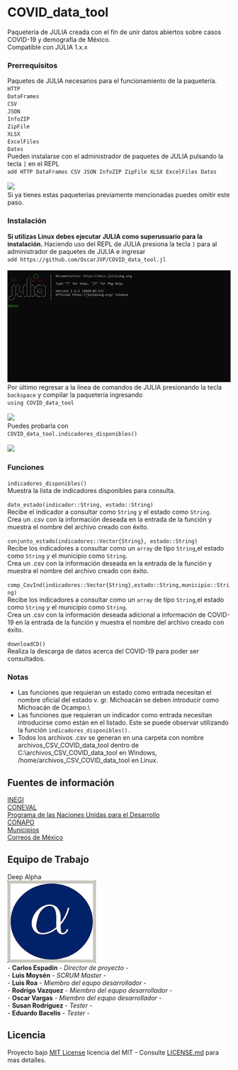 # COVID_data_tool
Paquetería de JULIA creada con el fín de unir datos abiertos sobre casos COVID-19 y demografía de México.\
Compatible con JULIA 1.x.x

### Prerrequisitos
Paquetes de JULIA necesarios para el funcionamiento de la paquetería.\
    `HTTP`\
    `DataFrames`\
    `CSV`\
    `JSON`\
    `InfoZIP`\
    `ZipFile`\
    `XLSX`\
    `ExcelFiles`\
    `Dates`\
Pueden instalarse con el administrador de paquetes de JULIA pulsando la tecla `]` en el REPL\
    `add HTTP DataFrames CSV JSON InfoZIP ZipFile XLSX ExcelFiles Dates`\
    \
    ![](images/prerequisitos.GIF)
    \
Si ya tienes estas paqueterías previamente mencionadas puedes omitir este paso.

### Instalación
**Si utilizas Linux debes ejecutar JULIA como superusuario para la instalación.**
Haciendo uso del REPL de JULIA presiona la tecla `]` para al administrador de paquetes de JULIA e ingresar\
    `add https://github.com/OscarJVP/COVID_data_tool.jl`\
    \
    ![](images/instalacion_1.GIF)
    \
Por último regresar a la línea de comandos de JULIA presionando la tecla `backspace` y compilar la paquetería ingresando\
    `using COVID_data_tool`\
    \
    ![](images/instalacion_2.gif)
    \
Puedes probarla con\
    `COVID_data_tool.indicadores_disponibles()`\
    \
    ![](images/instalacion_4.GIF)


### Funciones
`indicadores_disponibles()`\
Muestra la lista de indicadores disponibles para consulta.


`dato_estado(indicador::String, estado::String)`\
Recibe el indicador a consultar como `String` y el estado como `String`.\
Crea un .csv con la información deseada en la entrada de la función y muestra el nombre del archivo creado con éxito.


`conjunto_estado(indicadores::Vector{String}, estado::String)`\
Recibe los indicadores a consultar como un `array` de tipo `String`,el estado como `String` y el municipio como `String`.\
Crea un .csv con la información deseada en la entrada de la función y muestra el nombre del archivo creado con éxito.


`comp_CovInd(indicadores::Vector{String},estado::String,municipio::String)`\
Recibe los indicadores a consultar como un `array` de tipo `String`,el estado como `String` y el municipio como `String`.\
Crea un .csv con la información deseada adicional a información de COVID-19 en la entrada de la función y muestra el nombre del archivo creado con éxito.


`downloadCD()`\
Realiza la descarga de datos acerca del COVID-19 para poder ser consultados.


### Notas
* Las funciones que requieran un estado como entrada necesitan el nombre oficial del estado v. gr. Michoacán se deben introducir como Michoacán de Ocampo.\
* Las funciones que requieran un indicador como entrada necesitan introducirse como están en el listado. Este se puede observar utilizando la función `indicadores_disponibles().`
* Todos los archivos .csv se generan en una carpeta con nombre archivos_CSV_COVID_data_tool dentro de C:\\archivos_CSV_COVID_data_tool en Windows, /home/archivos_CSV_COVID_data_tool en Linux.

## Fuentes de información
[INEGI](https://www.inegi.org.mx/)\
[CONEVAL](https://www.coneval.org.mx/Paginas/principal.aspx)\
[Programa de las Naciones Unidas para el Desarrollo](https://www.mx.undp.org/content/mexico/es/home.html)\
[CONAPO](https://www.gob.mx/conapo)\
[Municipios](http://www.municipios.mx/)\
[Correos de México](https://www.gob.mx/correosdemexico)


## Equipo de Trabajo
Deep Alpha\
<img src="images/deep_alpha.jpg" width="200">\
    - **Carlos Espadín** - *Director de proyecto* -\
    - **Luis Moysén** - *SCRUM Master* -\
    - **Luis Roa** - *Miembro del equpo desarrollador* -\
    - **Rodrígo Vazquez** - *Miembro del equpo desarrollador* -\
    - **Oscar Vargas** - *Miembro del equpo desarrollador* -\
    - **Susan Rodríguez** - *Tester* -\
    - **Eduardo Bacelis** - *Tester* -

## Licencia
Proyecto bajo [MIT License](LICENSE.md) licencia del MIT - Consulte [LICENSE.md](LICENSE.md) para mas detalles.
